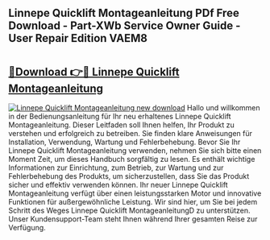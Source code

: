 ## Linnepe Quicklift Montageanleitung PDf Free Download - Part-XWb Service Owner Guide - User Repair Edition VAEM8

# <h2><a href="http://df6sqy.blite.top/?on=Linnepe+Quicklift+Montageanleitung">🔗Download 👉🔴 Linnepe Quicklift Montageanleitung</a></h2>

[![Linnepe Quicklift Montageanleitung new download](https://i.imgur.com/lujVjoI.png)](http://df6sqy.blite.top/?on=Linnepe+Quicklift+Montageanleitung)
Hallo und willkommen in der Bedienungsanleitung für Ihr neu erhaltenes Linnepe Quicklift Montageanleitung. Dieser Leitfaden soll Ihnen helfen, Ihr Produkt zu verstehen und erfolgreich zu betreiben. Sie finden klare Anweisungen für Installation, Verwendung, Wartung und Fehlerbehebung. Bevor Sie Ihr Linnepe Quicklift Montageanleitung verwenden, nehmen Sie sich bitte einen Moment Zeit, um dieses Handbuch sorgfältig zu lesen. Es enthält wichtige Informationen zur Einrichtung, zum Betrieb, zur Wartung und zur Fehlerbehebung des Produkts, um sicherzustellen, dass Sie das Produkt sicher und effektiv verwenden können. Ihr neuer Linnepe Quicklift Montageanleitung verfügt über einen leistungsstarken Motor und innovative Funktionen für außergewöhnliche Leistung. Wir sind hier, um Sie bei jedem Schritt des Weges Linnepe Quicklift MontageanleitungD zu unterstützen. Unser Kundensupport-Team steht Ihnen während Ihrer gesamten Reise zur Verfügung.

